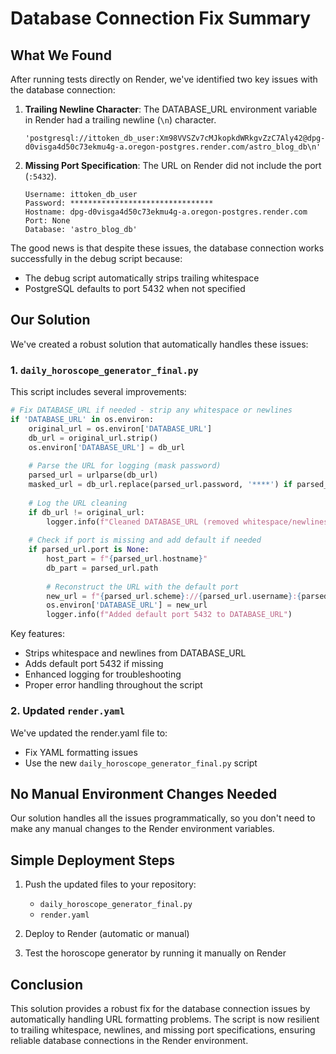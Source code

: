 # Database Connection Fix Summary

## What We Found

After running tests directly on Render, we've identified two key issues with the database connection:

1. **Trailing Newline Character**: The DATABASE_URL environment variable in Render had a trailing newline (`\n`) character.
   ```
   'postgresql://ittoken_db_user:Xm98VVSZv7cMJkopkdWRkgvZzC7Aly42@dpg-d0visga4d50c73ekmu4g-a.oregon-postgres.render.com/astro_blog_db\n'
   ```

2. **Missing Port Specification**: The URL on Render did not include the port (`:5432`).
   ```
   Username: ittoken_db_user
   Password: ********************************
   Hostname: dpg-d0visga4d50c73ekmu4g-a.oregon-postgres.render.com
   Port: None
   Database: 'astro_blog_db'
   ```

The good news is that despite these issues, the database connection works successfully in the debug script because:
- The debug script automatically strips trailing whitespace
- PostgreSQL defaults to port 5432 when not specified

## Our Solution

We've created a robust solution that automatically handles these issues:

### 1. `daily_horoscope_generator_final.py`

This script includes several improvements:

```python
# Fix DATABASE_URL if needed - strip any whitespace or newlines
if 'DATABASE_URL' in os.environ:
    original_url = os.environ['DATABASE_URL']
    db_url = original_url.strip()
    os.environ['DATABASE_URL'] = db_url
    
    # Parse the URL for logging (mask password)
    parsed_url = urlparse(db_url)
    masked_url = db_url.replace(parsed_url.password, '****') if parsed_url.password else db_url
    
    # Log the URL cleaning
    if db_url != original_url:
        logger.info(f"Cleaned DATABASE_URL (removed whitespace/newlines)")
    
    # Check if port is missing and add default if needed
    if parsed_url.port is None:
        host_part = f"{parsed_url.hostname}"
        db_part = parsed_url.path
        
        # Reconstruct the URL with the default port
        new_url = f"{parsed_url.scheme}://{parsed_url.username}:{parsed_url.password}@{host_part}:5432{db_part}"
        os.environ['DATABASE_URL'] = new_url
        logger.info(f"Added default port 5432 to DATABASE_URL")
```

Key features:
- Strips whitespace and newlines from DATABASE_URL
- Adds default port 5432 if missing
- Enhanced logging for troubleshooting
- Proper error handling throughout the script

### 2. Updated `render.yaml`

We've updated the render.yaml file to:
- Fix YAML formatting issues
- Use the new `daily_horoscope_generator_final.py` script

## No Manual Environment Changes Needed

Our solution handles all the issues programmatically, so you don't need to make any manual changes to the Render environment variables.

## Simple Deployment Steps

1. Push the updated files to your repository:
   - `daily_horoscope_generator_final.py`
   - `render.yaml`

2. Deploy to Render (automatic or manual)

3. Test the horoscope generator by running it manually on Render

## Conclusion

This solution provides a robust fix for the database connection issues by automatically handling URL formatting problems. The script is now resilient to trailing whitespace, newlines, and missing port specifications, ensuring reliable database connections in the Render environment.
